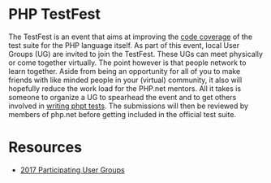 # PHP TestFest

The TestFest is an event that aims at improving the
[code coverage](http://gcov.php.net/) of the test suite for the PHP language
itself. As part of this event, local User Groups (UG) are invited to join the
TestFest. These UGs can meet physically or come together virtually. The point
however is that people network to learn together. Aside from being an
opportunity for all of you to make friends with like minded people in your
(virtual) community, it also will hopefully reduce the work load for the
PHP.net mentors. All it takes is someone to organize a UG to spearhead the
event and to get others involved in
[writing phpt tests](http://qa.php.net/write-test.php). The submissions will
then be reviewed by members of php.net before getting included in the official
test suite.

# Resources
 - [2017 Participating User Groups](docs/2017-participating-groups.md)
